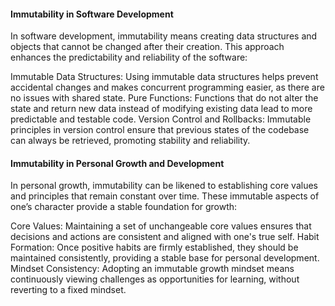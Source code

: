 #### Immutability in Software Development
In software development, immutability means creating data structures and objects that cannot be changed after their creation. This approach enhances the predictability and reliability of the software:

Immutable Data Structures: Using immutable data structures helps prevent accidental changes and makes concurrent programming easier, as there are no issues with shared state.
Pure Functions: Functions that do not alter the state and return new data instead of modifying existing data lead to more predictable and testable code.
Version Control and Rollbacks: Immutable principles in version control ensure that previous states of the codebase can always be retrieved, promoting stability and reliability.

#### Immutability in Personal Growth and Development
In personal growth, immutability can be likened to establishing core values and principles that remain constant over time. These immutable aspects of one’s character provide a stable foundation for growth:

Core Values: Maintaining a set of unchangeable core values ensures that decisions and actions are consistent and aligned with one's true self.
Habit Formation: Once positive habits are firmly established, they should be maintained consistently, providing a stable base for personal development.
Mindset Consistency: Adopting an immutable growth mindset means continuously viewing challenges as opportunities for learning, without reverting to a fixed mindset.